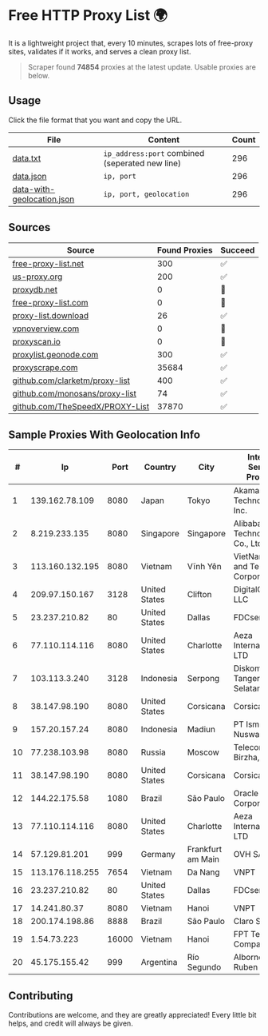 
# Free HTTP Proxy List 🌍

It is a lightweight project that, every 10 minutes, scrapes lots of free-proxy sites, validates if it works, and serves a clean proxy list.


> Scraper found **74854** proxies at the latest update. Usable proxies are below.

## Usage

Click the file format that you want and copy the URL.


|File|Content|Count|
|----|-------|-----|
|[data.txt](https://raw.githubusercontent.com/themiralay/Proxy-List-World/master/data.txt)|`ip_address:port` combined (seperated new line)|296|
|[data.json](https://raw.githubusercontent.com/themiralay/Proxy-List-World/master/data.json)|`ip, port`|296|
|[data-with-geolocation.json](https://raw.githubusercontent.com/themiralay/Proxy-List-World/master/data-with-geolocation.json)|`ip, port, geolocation`|296|

## Sources

|Source|Found Proxies|Succeed|
|------|-------------|-------|
|[free-proxy-list.net](https://free-proxy-list.net)|300|✅|
|[us-proxy.org](https://www.us-proxy.org)|200|✅|
|[proxydb.net](http://proxydb.net)|0|🚫|
|[free-proxy-list.com](https://free-proxy-list.com/?page=&port=&type%5B%5D=http&type%5B%5D=https&up_time=0&search=Search)|0|🚫|
|[proxy-list.download](https://www.proxy-list.download/HTTP)|26|✅|
|[vpnoverview.com](https://vpnoverview.com/privacy/anonymous-browsing/free-proxy-servers)|0|🚫|
|[proxyscan.io](https://www.proxyscan.io)|0|🚫|
|[proxylist.geonode.com](https://proxylist.geonode.com/api/proxy-list?limit=300&page=1&sort_by=lastChecked&sort_type=desc&protocols=http,https)|300|✅|
|[proxyscrape.com](https://api.proxyscrape.com/v2/?request=displayproxies&protocol=http&timeout=10000&country=all&ssl=all&anonymity=all)|35684|✅|
|[github.com/clarketm/proxy-list](https://raw.githubusercontent.com/clarketm/proxy-list/master/proxy-list-raw.txt)|400|✅|
|[github.com/monosans/proxy-list](https://raw.githubusercontent.com/monosans/proxy-list/main/proxies/http.txt)|74|✅|
|[github.com/TheSpeedX/PROXY-List](https://raw.githubusercontent.com/TheSpeedX/PROXY-List/master/http.txt)|37870|✅|


## Sample Proxies With Geolocation Info

|#|Ip|Port|Country|City|Internet Service Provider|
|-|--|----|-------|----|-------------------------|
|1|139.162.78.109|8080|Japan|Tokyo|Akamai Technologies, Inc.|
|2|8.219.233.135|8080|Singapore|Singapore|Alibaba (US) Technology Co., Ltd.|
|3|113.160.132.195|8080|Vietnam|Vĩnh Yên|VietNam Post and Telecom Corporation|
|4|209.97.150.167|3128|United States|Clifton|DigitalOcean, LLC|
|5|23.237.210.82|80|United States|Dallas|FDCservers.net|
|6|77.110.114.116|8080|United States|Charlotte|Aeza International LTD|
|7|103.113.3.240|3128|Indonesia|Serpong|Diskominfo Tangerang Selatan|
|8|38.147.98.190|8080|United States|Corsicana|Corsicana ISD|
|9|157.20.157.24|8080|Indonesia|Madiun|PT Ismaya Djati Nuswantara|
|10|77.238.103.98|8080|Russia|Moscow|Telecom-Birzha, LLC|
|11|38.147.98.190|8080|United States|Corsicana|Corsicana ISD|
|12|144.22.175.58|1080|Brazil|São Paulo|Oracle Corporation|
|13|77.110.114.116|8080|United States|Charlotte|Aeza International LTD|
|14|57.129.81.201|999|Germany|Frankfurt am Main|OVH SAS|
|15|113.176.118.255|7654|Vietnam|Da Nang|VNPT|
|16|23.237.210.82|80|United States|Dallas|FDCservers.net|
|17|14.241.80.37|8080|Vietnam|Hanoi|VNPT|
|18|200.174.198.86|8888|Brazil|São Paulo|Claro S.A|
|19|1.54.73.223|16000|Vietnam|Hanoi|FPT Telecom Company|
|20|45.175.155.42|999|Argentina|Río Segundo|Albornoz Guido Ruben|



## Contributing

Contributions are welcome, and they are greatly appreciated! Every
little bit helps, and credit will always be given.

